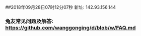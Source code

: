 ##2018年09月28日07时12分07秒 新址: 142.93.156.144
### 兔友常见问题及解答: https://github.com/wanggonging/d/blob/w/FAQ.md
